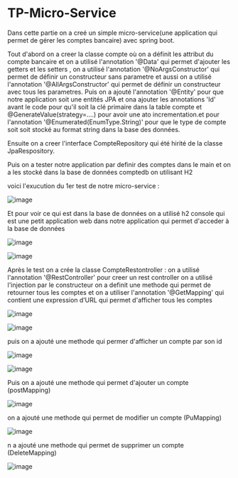# TP-Micro-Service


Dans cette partie on a creé un simple micro-service(une application qui permet de gérer les comptes bancaire) avec spring boot.

Tout d'abord on a creer la classe compte où on a définit les attribut du compte bancaire et on a utilisé l'annotation '@Data' qui permet d'ajouter les getters et les setters , on a utilisé l'annotation '@NoArgsConstructor' qui permet de définir un constructeur sans parametre et aussi  on a utilisé l'annotation '@AllArgsConstructor' qui permet de définir un constructeur avec tous les parametres. Puis on a ajouté l'annotation '@Entity' pour que notre application soit une entités JPA
et ona ajouter les annotations 'Id' avant le code pour qu'il soit la clé primaire dans la table compte et @GenerateValue(strategy=....) pour avoir une ato incrementation.et pour l'annotation '@Enumerated(EnumType.String)' pour que le type de compte soit soit stocké au format string dans la base des données.



Ensuite on a creer l'interface CompteRepository qui été hirité de la classe JpaRespository.

Puis on a tester notre application par definir des comptes dans le main et on a les stocké dans la base de données comptedb on utilisant H2

voici l'exucution du 1er test de notre micro-service :

![image](https://user-images.githubusercontent.com/84719124/163490290-a220f2c1-a8c0-4495-824c-4d12fcb5f204.png)

Et pour voir ce qui est dans la base de données on a utilisé h2 console qui est une petit application web dans notre application qui permet d'acceder à la base de données

![image](https://user-images.githubusercontent.com/84719124/163490751-c6aceea7-02cf-400f-bdaf-19fea530c351.png)


![image](https://user-images.githubusercontent.com/84719124/163490781-c02af4c8-bae7-41b0-81a9-a87aef4a129f.png)


Après le test on a crée la classe CompteRestontroller :
  on a utilisé l'annotation '@RestController' pour creer un rest controller
  on a utilisé l'injection par le constructeur
  on a definit une methode qui permet de retourner tous les comptes 
  et on a utiliser l'annotation '@GetMapping' qui contient une expression d’URL qui permet d'afficher tous les comptes
  
  ![image](https://user-images.githubusercontent.com/84719124/163491874-1c618cbb-0f56-4627-af89-ad7de33ce33b.png)

![image](https://user-images.githubusercontent.com/84719124/163491892-5900d601-f4fe-4c9e-a4d2-fb1043c9101c.png)


  puis on a ajouté une methode qui permer d'afficher un compte par son id
  
  ![image](https://user-images.githubusercontent.com/84719124/163491987-042fbc18-b816-436d-a679-d7fec9278794.png)


![image](https://user-images.githubusercontent.com/84719124/163492000-e2079c66-94c0-40d6-9f71-7b15b5bb2c10.png)


Puis on a ajouté une methode qui permet d'ajouter un compte (postMapping)

![image](https://user-images.githubusercontent.com/84719124/163511550-3e87f560-393c-4ce7-b485-b40f7680a3b6.png)



on a ajouté une methode qui permet de modifier un compte (PuMapping)

![image](https://user-images.githubusercontent.com/84719124/163511606-cabb7618-bd45-430a-8dc5-cbada7c0c30a.png)


n a ajouté une methode qui permet de supprimer un compte (DeleteMapping)


![image](https://user-images.githubusercontent.com/84719124/163511650-663e51db-4f1b-48de-aa15-82df11c31c60.png)



